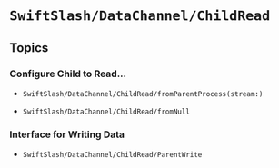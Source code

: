 # ``SwiftSlash/DataChannel/ChildRead``

## Topics

### Configure Child to Read...

- ``SwiftSlash/DataChannel/ChildRead/fromParentProcess(stream:)``

- ``SwiftSlash/DataChannel/ChildRead/fromNull``

### Interface for Writing Data

- ``SwiftSlash/DataChannel/ChildRead/ParentWrite``
